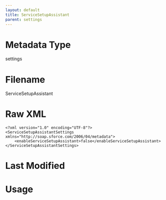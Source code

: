 ```yaml
---
layout: default
title: ServiceSetupAssistant
parent: settings
---
```

# Metadata Type
settings


# Filename 
ServiceSetupAssistant


# Raw XML
```
<?xml version="1.0" encoding="UTF-8"?>
<ServiceSetupAssistantSettings xmlns="http://soap.sforce.com/2006/04/metadata">
    <enableServiceSetupAssistant>false</enableServiceSetupAssistant>
</ServiceSetupAssistantSettings>
```


# Last Modified


# Usage
